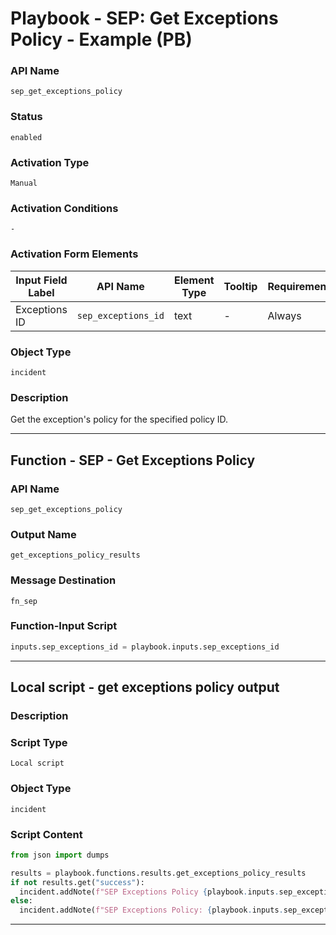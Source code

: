 <!--
    DO NOT MANUALLY EDIT THIS FILE
    THIS FILE IS AUTOMATICALLY GENERATED WITH resilient-sdk codegen
    Generated with resilient-sdk v51.0.2.2.1096
-->

# Playbook - SEP: Get Exceptions Policy - Example (PB)

### API Name
`sep_get_exceptions_policy`

### Status
`enabled`

### Activation Type
`Manual`

### Activation Conditions
`-`

### Activation Form Elements
| Input Field Label | API Name | Element Type | Tooltip | Requirement |
| ----------------- | -------- | ------------ | ------- | ----------- |
| Exceptions ID | `sep_exceptions_id` | text | - | Always |

### Object Type
`incident`

### Description
Get the exception's policy for the specified policy ID.


---
## Function - SEP - Get Exceptions Policy

### API Name
`sep_get_exceptions_policy`

### Output Name
`get_exceptions_policy_results`

### Message Destination
`fn_sep`

### Function-Input Script
```python
inputs.sep_exceptions_id = playbook.inputs.sep_exceptions_id
```

---

## Local script - get exceptions policy output

### Description


### Script Type
`Local script`

### Object Type
`incident`

### Script Content
```python
from json import dumps

results = playbook.functions.results.get_exceptions_policy_results
if not results.get("success"):
  incident.addNote(f"SEP Exceptions Policy {playbook.inputs.sep_exceptions_id} error. Reason: {results.get('reason')}")
else:
  incident.addNote(f"SEP Exceptions Policy: {playbook.inputs.sep_exceptions_id}\n\n{dumps(results.get('content'), indent=4)}")
```

---

